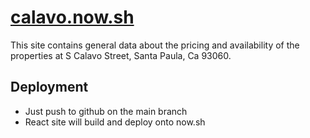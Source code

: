 # [calavo.now.sh](https://calavo.now.sh)

This site contains general data about the pricing and
availability of the properties at S Calavo Street,
Santa Paula, Ca 93060.

## Deployment

- Just push to github on the main branch
- React site will build and deploy onto now.sh

